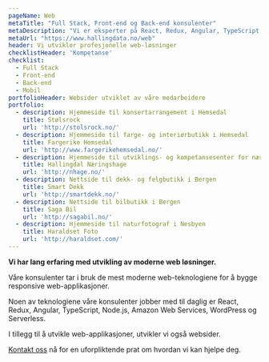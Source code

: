 ```yaml
---
pageName: Web
metaTitle: "Full Stack, Front-end og Back-end konsulenter"
metaDescription: "Vi er eksperter på React, Redux, Angular, TypeScript, JavaScript, Node.js, Amazon Web Services og Serverless."
metaUrl: "https://www.hallingdata.no/web"
header: Vi utvikler profesjonelle web-løsninger
checklistHeader: 'Kompetanse'
checklist:
  - Full Stack
  - Front-end
  - Back-end
  - Mobil
portfolioHeader: Websider utviklet av våre medarbeidere
portfolio:
  - description: Hjemmeside til konsertarrangement i Hemsedal
    title: Stølsrock
    url: 'http://stolsrock.no/'
  - description: Hjemmeside til farge- og interiørbutikk i Hemsedal
    title: Fargerike Hemsedal
    url: 'http://www.fargerikehemsedal.no/'
  - description: Hjemmeside til utviklings- og kompetansesenter for næringslivet i Hallingdal
    title: Hallingdal Næringshage
    url: 'http://nhage.no/'
  - description: Nettside til dekk- og felgbutikk i Bergen
    title: Smart Dekk
    url: 'http://smartdekk.no/'
  - description: Nettside til bilbutikk i Bergen
    title: Saga Bil
    url: 'http://sagabil.no/'
  - description: Hjemmeside til naturfotograf i Nesbyen
    title: Haraldset Foto
    url: 'http://haraldset.com/'
---
```

**Vi har lang erfaring med utvikling av moderne web løsninger.**

Våre konsulenter tar i bruk de mest moderne web-teknologiene for å bygge responsive web-applikasjoner.

Noen av teknologiene våre konsulenter jobber med til daglig er React, Redux, Angular, TypeScript, Node.js, Amazon Web Services, WordPress og Serverless.

I tillegg til å utvikle web-applikasjoner, utvikler vi også websider.

[Kontakt oss](https://m.me/hallingdata) nå for en uforpliktende prat om hvordan vi kan hjelpe deg.

